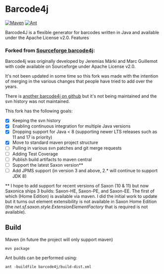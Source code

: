 Barcode4j
=========

[![Maven](https://github.com/SingingBush/barcode4j/actions/workflows/maven.yml/badge.svg)](https://github.com/SingingBush/barcode4j/actions/workflows/maven.yml)
[![Ant](https://github.com/SingingBush/barcode4j/actions/workflows/ant.yml/badge.svg)](https://github.com/SingingBush/barcode4j/actions/workflows/ant.yml)

Barcode4J is a flexible generator for barcodes written in Java and available under the Apache License v2.0. Features

### Forked from [Sourceforge barcode4j](https://sourceforge.net/p/barcode4j/):

Barcode4j was originally developed by Jeremias Märki and Marc Guillemot with code available on Sourceforge under Apache License v2.0.

It's not been updated in some time so this fork was made with the intention of merging in the various changes that people have tried to add over the years.

There is [another barcode4j on github](https://github.com/jeremycrosbie/barcode4j) but it's not being maintained and the svn history was not maintained.

This fork has the following goals:

- [x] Keeping the svn history
- [x] Enabling continuous integration for multiple Java versions
- [x] Dropping support for Java < 8 (supporting newer LTS releases such as 11 and 17 is priority)
- [x] Move to standard maven project structure
- [ ] Pulling in various svn patches and git merge requests
- [ ] Adding Test Coverage
- [ ] Publish build artifacts to maven central
- [ ] Support the latest Saxon version**
- [ ] Add JPMS support (in version 3 and above, 2.* will continue to support JDK 8)

** I hope to add support for recent versions of Saxon (10 & 11) but now Saxonica ships 3 builds: Saxon-HE, Saxon-PE, and Saxon-EE. The first of which (Home Edition) is available via maven. I did the initial work to update but it turns out element extensibility is not available in Saxon Home Edition (the _net.sf.saxon.style.ExtensionElementFactory_ that is required is not available).


## Build

Maven (in future the project will only support maven)

```
mvn package
```

Ant builds can be performed using:

```
ant -buildfile barcode4j/build-dist.xml
```